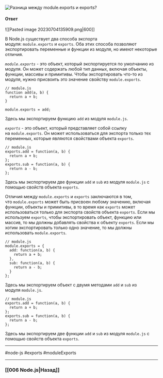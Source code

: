 ![Разница между `module.exports` и `exports`?](https://youtu.be/R76_xPjzUd8?t=505)

#### Ответ

![[Pasted image 20230704135909.png|600]]

В Node.js существует два способа экспорта модуля: `module.exports` и `exports`. Оба этих способа позволяют экспортировать переменные и функции из модуля, но имеют некоторые отличия.

*`module.exports`* - это объект, который экспортируется по умолчанию из модуля. Он может содержать любой тип данных, включая объекты, функции, массивы и примитивы. Чтобы экспортировать что-то из модуля, нужно присвоить это значение свойству `module.exports`.

```
// module.js
function add(a, b) {
  return a + b;
}

module.exports = add;
```

Здесь мы экспортируем функцию `add` из модуля `module.js`.

*`exports`* - это объект, который представляет собой ссылку на `module.exports`. Он может использоваться для экспорта только тех переменных, которые являются свойствами объекта `exports`.

```
// module.js
exports.add = function(a, b) {
  return a + b;
};
exports.sub = function(a, b) {
  return a - b;
};
```

Здесь мы экспортируем две функции `add` и `sub` из модуля `module.js` с помощью свойств объекта `exports`.

Отличия между `module.exports` и `exports` заключаются в том, что `module.exports` может быть присвоен любому значению, включая функции, объекты и примитивы, в то время как `exports` может использоваться только для экспорта свойств объекта `exports`. Если мы используем `exports`, чтобы экспортировать объект, функцию или массив, то мы должны добавлять свойства к объекту `exports`. Если мы хотим экспортировать только одно значение, то мы должны использовать `module.exports`.

```
// module.js
module.exports = {
  add: function(a, b) {
    return a + b;
  },
  sub: function(a, b) {
    return a - b;
  }
};
```

Здесь мы экспортируем объект с двумя методами `add` и `sub` из модуля `module.js`.

```
// module.js
exports.add = function(a, b) {
  return a + b;
};
exports.sub = function(a, b) {
  return a - b;
};
```

Здесь мы экспортируем две функции `add` и `sub` из модуля `module.js` с помощью свойств объекта `exports`.

___
#node-js #exports #moduleExports

___

### [[006 Node.js|Назад]]


